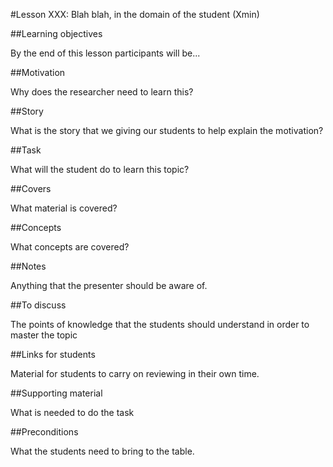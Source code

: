 #Lesson XXX: Blah blah, in the domain of the student (Xmin)

##Learning objectives 

By the end of this lesson participants will be...

##Motivation 

Why does the researcher need to learn this?

##Story

What is the story that we giving our students to help explain the motivation?

##Task

What will the student do to learn this topic?

##Covers

What material is covered?

##Concepts

What concepts are covered?

##Notes 

Anything that the presenter should be aware of.

##To discuss 

The points of knowledge that the students should understand in order to master the topic

##Links for students 

Material for students to carry on reviewing in their own time.

##Supporting material 

What is needed to do the task

##Preconditions 

What the students need to bring to the table.

